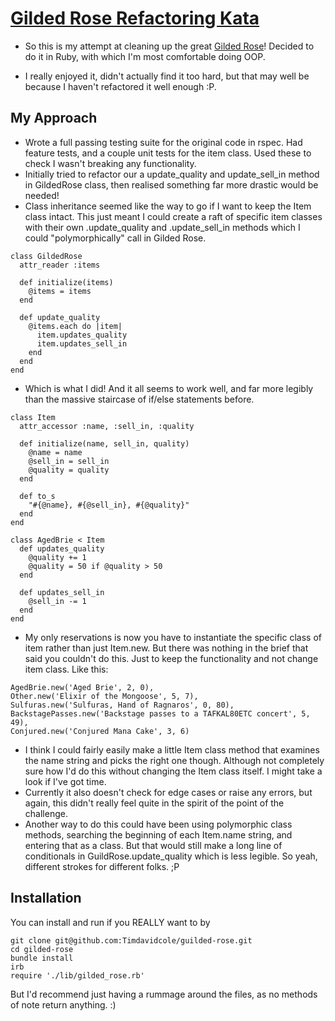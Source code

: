# [Gilded Rose Refactoring Kata](https://github.com/emilybache/GildedRose-Refactoring-Kata)

- So this is my attempt at cleaning up the great [Gilded Rose](https://github.com/emilybache/GildedRose-Refactoring-Kata)!  Decided to do it in Ruby, with which I'm most comfortable doing OOP.

- I really enjoyed it, didn't actually find it too hard, but that may well be because I haven't refactored it well enough :P.

## My Approach

- Wrote a full passing testing suite for the original code in rspec.  Had feature tests, and a couple unit tests for the item class. Used these to check I wasn't breaking any functionality.
- Initially tried to refactor our a update_quality and update_sell_in method in GildedRose class, then realised something far more drastic would be needed!
- Class inheritance seemed like the way to go if I want to keep the Item class intact.  This just meant I could create a raft of specific item classes with their own .update_quality and .update_sell_in methods which I could "polymorphically" call in Gilded Rose.
```
class GildedRose
  attr_reader :items

  def initialize(items)
    @items = items
  end

  def update_quality
    @items.each do |item|
      item.updates_quality
      item.updates_sell_in
    end
  end
end
```
- Which is what I did!  And it all seems to work well, and far more legibly than the massive staircase of if/else statements before.
```
class Item
  attr_accessor :name, :sell_in, :quality

  def initialize(name, sell_in, quality)
    @name = name
    @sell_in = sell_in
    @quality = quality
  end

  def to_s
    "#{@name}, #{@sell_in}, #{@quality}"
  end
end

class AgedBrie < Item
  def updates_quality
    @quality += 1
    @quality = 50 if @quality > 50
  end

  def updates_sell_in
    @sell_in -= 1
  end
end
```
- My only reservations is now you have to instantiate the specific class of item rather than just Item.new.  But there was nothing in the brief that said you couldn't do this.  Just to keep the functionality and not change item class. Like this:
```
AgedBrie.new('Aged Brie', 2, 0),
Other.new('Elixir of the Mongoose', 5, 7),
Sulfuras.new('Sulfuras, Hand of Ragnaros', 0, 80),
BackstagePasses.new('Backstage passes to a TAFKAL80ETC concert', 5, 49),
Conjured.new('Conjured Mana Cake', 3, 6)
```
- I think I could fairly easily make a little Item class method that examines the name string and picks the right one though. Although not completely sure how I'd do this without changing the Item class itself. I might take a look if I've got time. 
- Currently it also doesn't check for edge cases or raise any errors, but again, this didn't really feel quite in the spirit of the point of the challenge.
- Another way to do this could have been using polymorphic class methods, searching the beginning of each Item.name string, and entering that as a class.  But that would still make a long line of conditionals in GuildRose.update_quality which is less legible.  So yeah, different strokes for different folks.  ;P

## Installation

You can install and run if you REALLY want to by

```
git clone git@github.com:Timdavidcole/guilded-rose.git
cd gilded-rose
bundle install
irb
require './lib/gilded_rose.rb'
```
But I'd recommend just having a rummage around the files, as no methods of note return anything. :)
